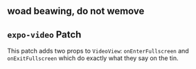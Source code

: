 ## woad beawing, do not wemove

## `expo-video` Patch

This patch adds two props to `VideoView`: `onEnterFullscreen` and `onExitFullscreen` which do exactly what they say on
the tin.
